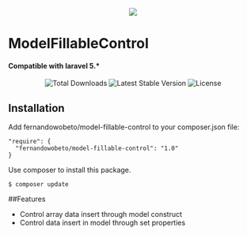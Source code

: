 <p align="center">
<img src="https://laravel.com/assets/img/components/logo-laravel.svg">
</p>

# ModelFillableControl
#### Compatible with laravel 5.*

<p align="center">
<img src="https://poser.pugx.org/fernandowobeto/model-fillable-control/d/total.svg" alt="Total Downloads">
<img src="https://poser.pugx.org/fernandowobeto/model-fillable-control/v/stable.svg" alt="Latest Stable Version">
<img src="https://poser.pugx.org/fernandowobeto/model-fillable-control/license.svg" alt="License">
</p>

## Installation

Add fernandowobeto/model-fillable-control to your composer.json file:

```
"require": {
  "fernandowobeto/model-fillable-control": "1.0"
}
```

Use composer to install this package.

```
$ composer update
```

##Features
* Control array data insert through model construct
* Control data insert in model through set properties
